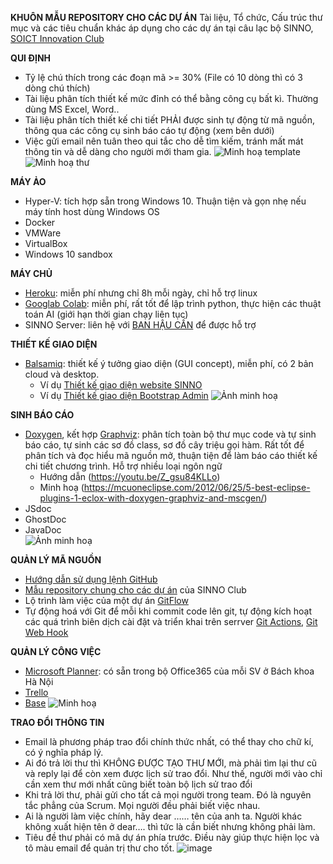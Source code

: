 
**KHUÔN MẪU REPOSITORY CHO CÁC DỰ ÁN**
Tài liệu, Tổ chức, Cấu trúc thư mục và các tiêu chuẩn khác áp dụng cho các dự án tại câu lạc bộ SINNO, [SOICT Innovation Club](https://soict.hust.edu.vn/sinno)

**QUI ĐỊNH**
- Tỷ lệ chú thích trong các đoạn mã >= 30% (File có 10 dòng thì có 3 dòng chú thích)
- Tài liệu phân tích thiết kế mức đỉnh có thể bằng công cụ bất kì. Thường dùng MS Excel, Word..
- Tài liệu phân tích thiết kế chi tiết PHẢI được sinh tự động từ mã nguồn, thông qua các công cụ sinh báo cáo tự động (xem bên dưới)
- Việc gửi email nên tuân theo qui tắc cho dễ tìm kiếm, tránh mất mát thông tin và dễ dàng cho người mới tham gia.
![Minh hoạ template](https://i.pinimg.com/originals/bc/b5/8e/bcb58e376794667e766572054f62d665.jpg)
![Minh hoạ thư](https://i.pinimg.com/originals/44/39/ef/4439efc28bd8115f649d83cd246bdd1f.jpg)

**MÁY ẢO**
- Hyper-V: tích hợp sẵn trong Windows 10. Thuận tiện và gọn nhẹ nếu máy tính host dùng Windows OS
- Docker
- VMWare
- VirtualBox
- Windows 10 sandbox

**MÁY CHỦ**
- [Heroku](https://www.heroku.com/): miễn phí nhưng chỉ 8h mỗi ngày, chỉ hỗ trợ linux
- [Googlab Colab](https://colab.research.google.com/notebooks/intro.ipynb): miễn phí, rất tốt để lập trình python, thực hiện các thuật toán AI (giới hạn thời gian chạy liên tục)
- SINNO Server: liên hệ với [BAN HẬU CẦN](http://sinno.soict.ai/org/logistics) để được hỗ trợ

**THIẾT KẾ GIAO DIỆN**
- [Balsamiq](balsamiq.com): thiết kế ý tưởng giao diện (GUI concept), miễn phí, có 2 bản cloud và desktop. 
    - Ví dụ [Thiết kế giao diện website SINNO](https://balsamiq.cloud/s42jjy8/pfo9sne)
    - Ví dụ [Thiết kế giao diện Bootstrap Admin](https://balsamiq.cloud/s42jjy8/pjpvtqo)
    ![Ảnh minh hoạ](https://balsamiq.com/assets/wireframes/controls-sketch-large.jpg)

**SINH BÁO CÁO**
- [Doxygen](https://www.doxygen.nl), kết hợp [Graphviz](https://graphviz.org/): phân tích toàn bộ thư mục code và tự sinh báo cáo, tự sinh các sơ đồ class, sơ đồ cây triệu gọi hàm. Rất tốt để phân tích và đọc hiểu mã nguồn mở, thuận tiện để làm báo cáo thiết kế chi tiết chương trình. Hỗ trợ nhiều loại ngôn ngữ
    - Hướng dẫn (https://youtu.be/Z_gsu84KLLo)
    - Minh hoạ (https://mcuoneclipse.com/2012/06/25/5-best-eclipse-plugins-1-eclox-with-doxygen-graphviz-and-mscgen/)
- JSdoc
- GhostDoc
- JavaDoc    
 ![Ảnh minh hoạ](https://camo.githubusercontent.com/2ffabc8c5e88a2d97aa5838d81007624aee1d7e0/68747470733a2f2f692e696d6775722e636f6d2f387863356568592e6a7067)

**QUẢN LÝ MÃ NGUỒN**
- [Hướng dẫn sử dụng lệnh GitHub](https://backlog.com/git-tutorial/vn/)
- [Mẫu repository chung cho các dự án](https://github.com/SOICTInnovationClub) của SINNO Club
- Lộ trình làm việc của một dự án [GitFlow](https://danielkummer.github.io/git-flow-cheatsheet/index.vi_VN.html)
- Tự động hoá với Git để mỗi khi commit code lên git, tự động kích hoạt các quá trình biên dịch cài đặt và triển khai trên serrver [Git Actions](https://hoangpn.com/p/tan-man-ve-github-actions), [Git Web Hook](https://viblo.asia/p/bat-dau-lam-viec-voi-github-webhook-jvElaOGDKkw)

**QUẢN LÝ CÔNG VIỆC**
- [Microsoft Planner](https://tasks.office.com/): có sẵn trong bộ Office365 của mỗi SV ở Bách khoa Hà Nội
- [Trello](https://trello.com/)
- [Base](https://base.vn/)
![Minh hoạ](https://techcommunity.microsoft.com/t5/image/serverpage/image-id/112758i61F9562D049C6513/image-size/large?v=1.0&px=999)

**TRAO ĐỔI THÔNG TIN**
- Email là phương pháp trao đổi chính thức nhất, có thể thay cho chữ kí, có ý nghĩa pháp lý.
- Ai đó trả lời thư thì KHÔNG ĐƯỢC TẠO THƯ MỚI, mà phải tìm lại thư cũ và reply lại để còn xem được lịch sử trao đổi. Như thế, người mới vào chỉ cần xem thư mới nhất cũng biết toàn bộ lịch sử trao đổi
- Khi trả lời thư, phải gửi cho tất cả mọi người trong team. Đó là nguyên tắc phẳng của Scrum. Mọi người đều phải biết việc nhau.
- Ai là người làm việc chính, hãy dear …… tên của anh ta. Người khác không xuất hiện tên ở dear…. thì tức là cần biết nhưng không phải làm.
- Tiêu đề thư phải có mã dự án phía trước. Điều này giúp thực hiện lọc và tô màu email để quản trị thư cho tốt.
![image](https://user-images.githubusercontent.com/8079397/114507323-2a452c00-9c5d-11eb-9961-7fba7235b7e4.png)
